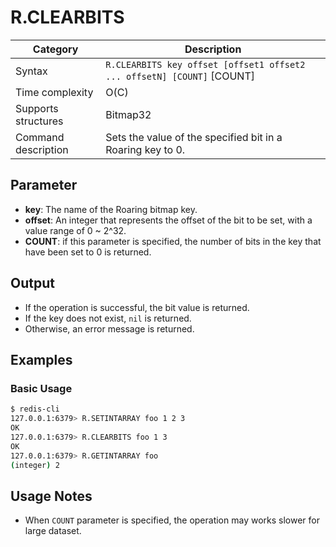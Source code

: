 # R.CLEARBITS

| Category            | Description                                                            |
| ------------------- | ---------------------------------------------------------------------- |
| Syntax              | `R.CLEARBITS key offset [offset1 offset2 ... offsetN] [COUNT]` [COUNT] |
| Time complexity     | O(C)                                                                   |
| Supports structures | Bitmap32                                                               |
| Command description | Sets the value of the specified bit in a Roaring key to 0.             |

## Parameter

- **key**: The name of the Roaring bitmap key.
- **offset**: An integer that represents the offset of the bit to be set, with a value range of 0 ~ 2^32.
- **COUNT**: if this parameter is specified, the number of bits in the key that have been set to 0 is returned.

## Output

- If the operation is successful, the bit value is returned.
- If the key does not exist, `nil` is returned.
- Otherwise, an error message is returned.

## Examples

### Basic Usage

```bash
$ redis-cli
127.0.0.1:6379> R.SETINTARRAY foo 1 2 3
OK
127.0.0.1:6379> R.CLEARBITS foo 1 3
OK
127.0.0.1:6379> R.GETINTARRAY foo
(integer) 2
```

## Usage Notes

- When `COUNT` parameter is specified, the operation may works slower for large dataset.

